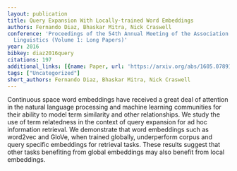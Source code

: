 ```yaml
---
layout: publication
title: Query Expansion With Locally-trained Word Embeddings
authors: Fernando Diaz, Bhaskar Mitra, Nick Craswell
conference: 'Proceedings of the 54th Annual Meeting of the Association for Computational
  Linguistics (Volume 1: Long Papers)'
year: 2016
bibkey: diaz2016query
citations: 197
additional_links: [{name: Paper, url: 'https://arxiv.org/abs/1605.07891'}]
tags: ["Uncategorized"]
short_authors: Fernando Diaz, Bhaskar Mitra, Nick Craswell
---
```

Continuous space word embeddings have received a great deal of attention in
the natural language processing and machine learning communities for their
ability to model term similarity and other relationships. We study the use of
term relatedness in the context of query expansion for ad hoc information
retrieval. We demonstrate that word embeddings such as word2vec and GloVe, when
trained globally, underperform corpus and query specific embeddings for
retrieval tasks. These results suggest that other tasks benefiting from global
embeddings may also benefit from local embeddings.